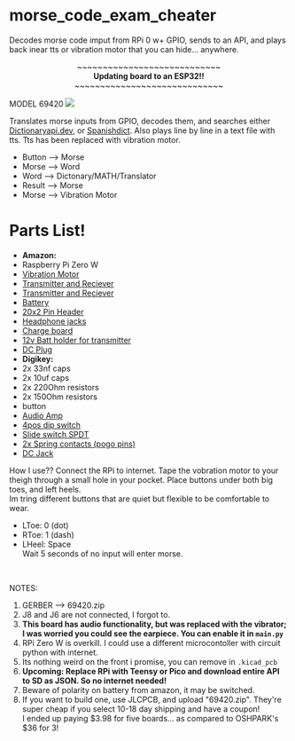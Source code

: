 # morse_code_exam_cheater
Decodes morse code imput from RPi 0 w+ GPIO, sends to an API, and plays back inear tts or vibration motor that you can hide... anywhere.<br>

<center>
~~~~~~~~~~~~~~~~~~~~~~~~~~~~<br>
<b>Updating board to an ESP32!!<br></b>
~~~~~~~~~~~~~~~~~~~~~~~~~~~~~<br>
</center>

MODEL 69420
<img src="https://raw.githubusercontent.com/E-Krabs/Morse-Code-Exam-Cheater-Raspbery-Pi/main/lolin32_pcb.png"></img>

Translates morse inputs from GPIO, decodes them, and searches either <a href="https://api.dictionaryapi.dev">Dictionaryapi.dev</a>, or <a href="https://spanishdict.com">Spanishdict</a>.
Also plays line by line in a text file with tts. Tts has been replaced with vibration motor.

<ul>
  <li>Button --> Morse</li>
  <li>Morse --> Word</li>
  <li>Word --> Dictonary/MATH/Translator</li>
  <li>Result --> Morse</li>
  <li>Morse --> Vibration Motor</li>
</ul>

<h1>Parts List!</h1>
<ul>
  <li><b>Amazon:</b></li>
  <li>Raspberry Pi Zero W</li>
  <li><a href="https://www.amazon.com/dp/B07PHRX7QH?psc=1&ref=ppx_yo2ov_dt_b_product_details">Vibration Motor</a></li>
  <li><a href="https://www.amazon.com/dp/B08YN5CPBN?psc=1&ref=ppx_yo2ov_dt_b_product_details">Transmitter and Reciever</a></li>
  <li><a href="https://www.amazon.com/dp/B08YN5CPBN?psc=1&ref=ppx_yo2ov_dt_b_product_details">Transmitter and Reciever</a></li>
  <li><a href="https://www.amazon.com/dp/B09DPNCLQZ?psc=1&ref=ppx_yo2ov_dt_b_product_details">Battery</a></li>
  <li><a href="https://www.amazon.com/dp/B09MYRVJ65?psc=1&ref=ppx_yo2ov_dt_b_product_details">20x2 Pin Header</a></li>
  <li><a href="https://www.amazon.com/dp/B07MFKKWG5?psc=1&ref=ppx_yo2ov_dt_b_product_details">Headphone jacks</a></li>
  <li><a href="https://www.amazon.com/dp/B08R1MJWK3?psc=1&ref=ppx_yo2ov_dt_b_product_details">Charge board</a></li>
  <li><a href="https://www.amazon.com/dp/B07C2Z2VSG?psc=1&ref=ppx_yo2ov_dt_b_product_details">12v Batt holder for transmitter</a></li>
  <li><a href="https://www.amazon.com/gp/product/B079ZY3MQB/ref=ox_sc_saved_title_1?smid=A3LK35U87Q7KHP&psc=1">DC Plug</a></li>
  <li><b>Digikey:</b></li>
  <li>2x 33nf caps</li>
  <li>2x 10uf caps</li>
  <li>2x 220Ohm resistors</li>
  <li>2x 150Ohm resistors</li>
  <li>button</li>
  <li><a href="https://www.aliexpress.com/item/2251832734091476.html?spm=a2g0o.productlist.0.0.11765d4az0uH2i&algo_pvid=263211c2-3214-4162-9301-3bb8ea627da0&algo_exp_id=263211c2-3214-4162-9301-3bb8ea627da0-26&pdp_ext_f=%7B%22sku_id%22%3A%2266042057184%22%7D&pdp_npi=2%40dis%21USD%21%210.22%21%21%21%21%21%40210318b916570550813852749e847a%2166042057184%21sea">Audio Amp</a></li>
  <li><a href="https://www.digikey.com/en/products/detail/cit-relay-and-switch/KG04ET/12503505">4pos dip switch</a></li>
  <li><a href="https://www.digikey.com/en/products/detail/c-k/OS102011MA1QN1/1981430">Slide switch SPDT</a></li>
  <li><a href="https://www.digikey.com/en/products/detail/mill-max-manufacturing-corp/0906-0-15-20-76-14-11-0/1147048">2x Spring contacts (pogo pins)</a></li>
  <li><a href="https://www.digikey.com/en/products/detail/cui-devices/PJ-083BH/9830155">DC Jack</a></li>
</ul>
How I use??
Connect the RPi to internet. Tape the vobration motor to your theigh through a small hole in your pocket. Place buttons under both big toes, and left heels.<br>
Im tring different buttons that are quiet but flexible to be comfortable to wear.<br>
<ul>
  <li>LToe: 0 (dot)<br></li>
  <li>RToe: 1 (dash)<br></li>
  <li>LHeel: Space<br></li>
Wait 5 seconds of no input will enter morse.
</ul><br>

NOTES:<br>
<ol>
  <li>GERBER --> 69420.zip</li>
  <li>J8 and J6 are not connected, I forgot to.<br></li>
  <li><b>This board has audio functionality, but was replaced with the vibrator; I was worried you could see the earpiece. You can enable it in <code>main.py</code></b></li>
  <li>RPi Zero W is overkill. I could use a different microcontoller with circuit python with internet.<br></li>
  <li>Its nothing weird on the front i promise, you can remove in <code>.kicad_pcb</code><br></li>
  <li><b>Upcoming: Replace RPi with Teensy or Pico and download entire API to SD as JSON. So no internet needed!</b><br></li>
  <li>Beware of polarity on battery from amazon, it may be switched.</li>
  <li>If you want to build one, use JLCPCB, and upload "69420.zip". They're super cheap if you select 10-18 day shipping and have a coupon!<br>
  I ended up paying $3.98 for five boards... as compared to OSHPARK's $36 for 3!</li>
</ol>
